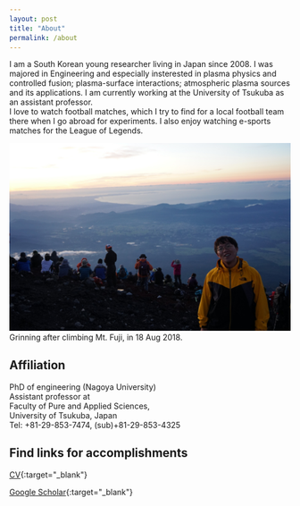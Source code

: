 ```yaml
---
layout: post
title: "About"
permalink: /about
---
```

I am a South Korean young researcher living in Japan since 2008. I was majored in Engineering and especially insterested in plasma physics and controlled fusion; plasma-surface interactions; atmospheric plasma sources and its applications. I am currently working at the University of Tsukuba as an assistant professor. <br>
I love to watch football matches, which I try to find for a local football team there when I go abroad for experiments. I also enjoy watching e-sports matches for the League of Legends.

![pic](../assets/img/profile.jpg)Grinning after climbing Mt. Fuji, in 18 Aug 2018.  

## Affiliation  

PhD of engineering (Nagoya University)  
Assistant professor at  
Faculty of Pure and Applied Sciences,  
University of Tsukuba, Japan  
Tel: +81-29-853-7474, (sub)+81-29-853-4325  

## Find links for accomplishments

[CV](https://www.dropbox.com/s/2jez1kguilo3zvd/cv_dogyun.pdf?dl=0){:target="_blank"}

[Google Scholar](https://scholar.google.co.jp/citations?user=7m9WB2wAAAAJ&hl=en&oi=ao){:target="_blank"}
